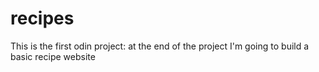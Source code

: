 # recipes
This is the first odin project:
at the end of the project I'm going to build a basic recipe website